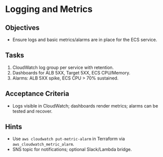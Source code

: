 # Logging and Metrics

## Objectives

- Ensure logs and basic metrics/alarms are in place for the ECS service.

## Tasks

1. CloudWatch log group per service with retention.
2. Dashboards for ALB 5XX, Target 5XX, ECS CPU/Memory.
3. Alarms: ALB 5XX spike, ECS CPU > 70% sustained.

## Acceptance Criteria

- Logs visible in CloudWatch; dashboards render metrics; alarms can be tested and recover.

## Hints

- Use `aws cloudwatch put-metric-alarm` in Terraform via `aws_cloudwatch_metric_alarm`.
- SNS topic for notifications; optional Slack/Lambda bridge.
